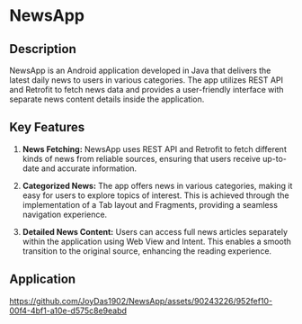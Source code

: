 # NewsApp

## Description
NewsApp is an Android application developed in Java that delivers the latest daily news to users in various categories. The app utilizes REST API and Retrofit to fetch news data and provides a user-friendly interface with separate news content details inside the application.

## Key Features
  1. **News Fetching:** NewsApp uses REST API and Retrofit to fetch different kinds of news from reliable sources, ensuring that users receive up-to-date and accurate information.

  2. **Categorized News:** The app offers news in various categories, making it easy for users to explore topics of interest. This is achieved through the implementation of a Tab layout and Fragments, providing a seamless navigation experience.

  3. **Detailed News Content:** Users can access full news articles separately within the application using Web View and Intent. This enables a smooth transition to the original source, enhancing the reading experience.

## Application
https://github.com/JoyDas1902/NewsApp/assets/90243226/952fef10-00f4-4bf1-a10e-d575c8e9eabd

